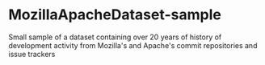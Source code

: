 # MozillaApacheDataset-sample
Small sample of a dataset containing over 20 years of history of development activity from Mozilla's and Apache's commit repositories and issue trackers
